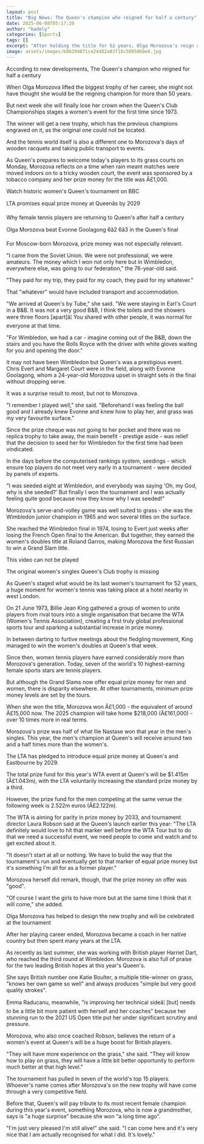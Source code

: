 ```yaml
---
layout: post
title: "Big News: The Queen's champion who reigned for half a century"
date: 2025-06-08T05:17:20
author: "badely"
categories: [Sports]
tags: []
excerpt: "After holding the title for 52 years, Olga Morozova's reign as Queen's women's singles champion is about to come to an end."
image: assets/images/b86294871ce24482a83f16c589506be6.jpg
---
```


According to new developments, The Queen's champion who reigned for half a century

When Olga Morozova lifted the biggest trophy of her career, she might not have thought she would be the reigning champion for more than 50 years.

But next week she will finally lose her crown when the Queen's Club Championships stages a women's event for the first time since 1973.

The winner will get a new trophy, which has the previous champions engraved on it, as the original one could not be located.

And the tennis world itself is also a different one to Morozova's days of wooden racquets and taking public transport to events.

As Queen's prepares to welcome today's players to its grass courts on Monday, Morozova reflects on a time when rain meant matches were moved indoors on to a tricky wooden court, the event was sponsored by a tobacco company and her prize money for the title was Â£1,000.

Watch historic women's Queen's tournament on BBC

LTA promises equal prize money at Queenâs by 2029

Why female tennis players are returning to Queen's after half a century

Olga Morozova beat Evonne Goolagong 6â2 6â3 in the Queen's final

For Moscow-born Morozova, prize money was not especially relevant.

"I came from the Soviet Union. We were not professional, we were amateurs. The money which I won not only here but in Wimbledon, everywhere else, was going to our federation," the 76-year-old said.

"They paid for my trip, they paid for my coach, they paid for my whatever."

That "whatever" would have included transport and accommodation.

"We arrived at Queen's by Tube," she said. "We were staying in Earl's Court in a B&B. It was not a very good B&B, I think the toilets and the showers were three floors [apart]â¦ You shared with other people, it was normal for everyone at that time.

"For Wimbledon, we had a car - imagine coming out of the B&B, down the stairs and you have the Rolls Royce with the driver with white gloves waiting for you and opening the door."

It may not have been Wimbledon but Queen's was a prestigious event. Chris Evert and Margaret Court were in the field, along with Evonne Goolagong, whom a 24-year-old Morozova upset in straight sets in the final without dropping serve.

It was a surprise result to most, but not to Morozova.

"I remember I played well," she said. "Beforehand I was feeling the ball good and I already knew Evonne and knew how to play her, and grass was my very favourite surface."

Since the prize cheque was not going to her pocket and there was no replica trophy to take away, the main benefit - prestige aside - was relief that the decision to seed her for Wimbledon for the first time had been vindicated.

In the days before the computerised rankings system, seedings - which ensure top players do not meet very early in a tournament - were decided by panels of experts.

"I was seeded eight at Wimbledon, and everybody was saying 'Oh, my God, why is she seeded?' But finally I won the tournament and I was actually feeling quite good because now they know why I was seeded!"

Morozova's serve-and-volley game was well suited to grass - she was the Wimbledon junior champion in 1965 and won several titles on the surface.

She reached the Wimbledon final in 1974, losing to Evert just weeks after losing the French Open final to the American. But together, they earned the women's doubles title at Roland Garros, making Morozova the first Russian to win a Grand Slam title.

This video can not be played

The original women's singles Queen's Club trophy is missing

As Queen's staged what would be its last women's tournament for 52 years, a huge moment for women's tennis was taking place at a hotel nearby in west London.

On 21 June 1973, Billie Jean King gathered a group of women to unite players from rival tours into a single organisation that became the WTA (Women's Tennis Association), creating a first truly global professional sports tour and sparking a substantial increase in prize money.

In between darting to furtive meetings about the fledgling movement, King managed to win the women's doubles at Queen's that week.

Since then, women tennis players have earned considerably more than Morozova's generation. Today, seven of the world's 10 highest-earning female sports stars are tennis players.

But although the Grand Slams now offer equal prize money for men and women, there is disparity elsewhere. At other tournaments, minimum prize money levels are set by the tours.

When she won the title, Morozova won Â£1,000 - the equivalent of around Â£15,000 now. The 2025 champion will take home $218,000 (Â£161,000) - over 10 times more in real terms.

Morozova's prize was half of what Ilie Nastase won that year in the men's singles. This year, the men's champion at Queen's will receive around two and a half times more than the women's.

The LTA has pledged to introduce equal prize money at Queen's and Eastbourne by 2029.

The total prize fund for this year's WTA event at Queen's will be $1.415m (Â£1.043m), with the LTA voluntarily increasing the standard prize money by a third.

However, the prize fund for the men competing at the same venue the following week is 2.522m euros (Â£2.122m).

The WTA is aiming for parity in prize money by 2033, and tournament director Laura Robson said at the Queen's launch earlier this year: "The LTA definitely would love to hit that marker well before the WTA Tour but to do that we need a successful event, we need people to come and watch and to get excited about it.

"It doesn't start at all or nothing. We have to build the way that the tournament's run and eventually get to that marker of equal prize money but it's something I'm all for as a former player."

Morozova herself did remark, though, that the prize money on offer was "good".

"Of course I want the girls to have more but at the same time I think that it will come," she added.

Olga Morozova has helped to design the new trophy and will be celebrated at the tournament

After her playing career ended, Morozova became a coach in her native country but then spent many years at the LTA.

As recently as last summer, she was working with British player Harriet Dart, who reached the third round at Wimbledon. Morozova is also full of praise for the two leading British hopes at this year's Queen's.

She says British number one Katie Boulter, a multiple title-winner on grass, "knows her own game so well" and always produces "simple but very good quality strokes".

Emma Raducanu, meanwhile, "is improving her technical sideâ¦ [but] needs to be a little bit more patient with herself and her coaches" because her stunning run to the 2021 US Open title put her under significant scrutiny and pressure.

Morozova, who also once coached Robson, believes the return of a women's event at Queen's will be a huge boost for British players.

"They will have more experience on the grass," she said. "They will know how to play on grass, they will have a little bit better opportunity to perform much better at that high level."

The tournament has pulled in seven of the world's top 15 players. Whoever's name comes after Morozova's on the new trophy will have come through a very competitive field.

Before that, Queen's will pay tribute to its most recent female champion during this year's event, something Morozova, who is now a grandmother, says is "a huge surprise" because she won "a long time ago".

"I'm just very pleased I'm still alive!" she said. "I can come here and it's very nice that I am actually recognised for what I did. It's lovely."

